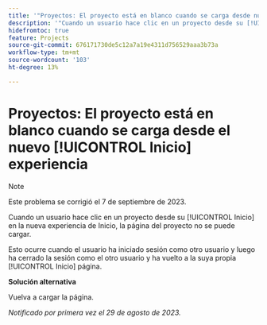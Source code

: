 ```yaml
---
title: '"Proyectos: El proyecto está en blanco cuando se carga desde nuevo" [!UICONTROL Inicio] experience"'
description: '"Cuando un usuario hace clic en un proyecto desde su [!UICONTROL Inicio] en la nueva experiencia de Inicio, la página del proyecto no se puede cargar".'
hidefromtoc: true
feature: Projects
source-git-commit: 676171730de5c12a7a19e4311d756529aaa3b73a
workflow-type: tm+mt
source-wordcount: '103'
ht-degree: 13%

---
```



# Proyectos: El proyecto está en blanco cuando se carga desde el nuevo [!UICONTROL Inicio] experiencia

>[!NOTE]
>
>Este problema se corrigió el 7 de septiembre de 2023.

Cuando un usuario hace clic en un proyecto desde su [!UICONTROL Inicio] en la nueva experiencia de Inicio, la página del proyecto no se puede cargar.

Esto ocurre cuando el usuario ha iniciado sesión como otro usuario y luego ha cerrado la sesión como el otro usuario y ha vuelto a la suya propia [!UICONTROL Inicio] página.

**Solución alternativa**

Vuelva a cargar la página.

_Notificado por primera vez el 29 de agosto de 2023._

